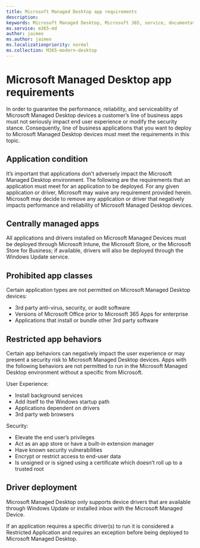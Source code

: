 ```yaml
---
title: Microsoft Managed Desktop app requirements 
description:  
keywords: Microsoft Managed Desktop, Microsoft 365, service, documentation
ms.service: m365-md
author: jaimeo
ms.author: jaimeo
ms.localizationpriority: normal
ms.collection: M365-modern-desktop
---
```


# Microsoft Managed Desktop app requirements

<!--This topic is the target for aka.ms/app-req. This is aka link is used from EA agreement for MMD. do not delete.-->

<!--Application addendum -->
 
In order to guarantee the performance, reliability, and serviceability of Microsoft Managed Desktop devices a customer’s line of business apps must not seriously impact end user experience or modify the security stance. Consequently, line of business applications that you want to deploy to Microsoft Managed Desktop devices must meet the requirements in this topic.

## Application condition

It’s important that applications don’t adversely impact the Microsoft Managed Desktop environment. The following are the requirements that an application must meet for an application to be deployed. For any given application or driver, Microsoft may waive any requirement provided herein. Microsoft may decide to remove any application or driver that negatively impacts performance and reliability of Microsoft Managed Desktop devices.

## Centrally managed apps

All applications and drivers installed on Microsoft Managed Devices must be deployed through Microsoft Intune, the Microsoft Store, or the Microsoft Store for Business; if available, drivers will also be deployed through the Windows Update service. 

## Prohibited app classes

Certain application types are not permitted on Microsoft Managed Desktop devices:
- 3rd party anti-virus, security, or audit software
- Versions of Microsoft Office prior to Microsoft 365 Apps for enterprise
- Applications that install or bundle other 3rd party software

## Restricted app behaviors

Certain app behaviors can negatively impact the user experience or may present a security risk to Microsoft Managed Desktop devices. Apps with the following behaviors are not permitted to run in the Microsoft Managed Desktop environment without a specific  from Microsoft.

User Experience:
- Install background services
- Add itself to the Windows startup path
- Applications dependent on drivers
- 3rd party web browsers

Security:
- Elevate the end user’s privileges
- Act as an app store or have a built-in extension manager
- Have known security vulnerabilities
- Encrypt or restrict access to end-user data
- Is unsigned or is signed using a certificate which doesn’t roll up to a trusted root


## Driver deployment

Microsoft Managed Desktop only supports device drivers that are available through Windows Update or installed inbox with the Microsoft Managed Device. 

If an application requires a specific driver(s) to run it is considered a Restricted Application and requires an exception before being deployed to Microsoft Managed Desktop. 

